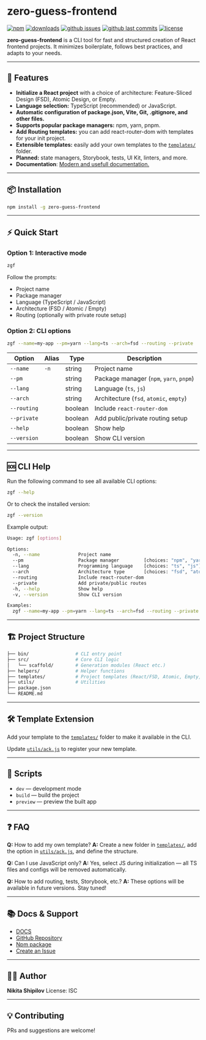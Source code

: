 # zero-guess-frontend

[![npm](https://img.shields.io/npm/v/zero-guess-frontend.svg?style=for-the-badge&logoColor=white)]()
[![downloads](https://img.shields.io/npm/dm/zero-guess-frontend?style=for-the-badge&logoColor=white)]()
[![github issues](https://img.shields.io/github/issues/LAYT73/zero-guess-frontend?&style=for-the-badge&color=E0AF68)]()
[![github last commits](https://img.shields.io/github/last-commit/LAYT73/zero-guess-frontend?style=for-the-badge&color=AD8EE6)]()
[![license](https://img.shields.io/npm/l/@nestjs/core.svg?style=for-the-badge&logoColor=white)]()

**zero-guess-frontend** is a CLI tool for fast and structured creation of React frontend projects. It minimizes boilerplate, follows best practices, and adapts to your needs.

---

## 🚀 Features

- **Initialize a React project** with a choice of architecture: Feature-Sliced Design (FSD), Atomic Design, or Empty.
- **Language selection:** TypeScript (recommended) or JavaScript.
- **Automatic configuration of package.json, Vite, Git, .gitignore, and other files.**
- **Supports popular package managers:** npm, yarn, pnpm.
- **Add Routing templates:** you can add react-router-dom with templates for your init project.
- **Extensible templates:** easily add your own templates to the [`templates/`](templates/) folder.
- **Planned:** state managers, Storybook, tests, UI Kit, linters, and more.
- **Documentation**: [Modern and usefull documentation.](https://layt73.github.io/zero-guess-frontend-docs/)
---

## 📦 Installation

```bash
npm install -g zero-guess-frontend
```

---

## ⚡ Quick Start

### Option 1: Interactive mode

```bash
zgf
```

Follow the prompts:

- Project name
- Package manager
- Language (TypeScript / JavaScript)
- Architecture (FSD / Atomic / Empty)
- Routing (optionally with private route setup)

### Option 2: CLI options

```bash
zgf --name=my-app --pm=yarn --lang=ts --arch=fsd --routing --private
```

| Option      | Alias | Type    | Description                             |
| ----------- | ----- | ------- | --------------------------------------- |
| `--name`    | `-n`  | string  | Project name                            |
| `--pm`      |       | string  | Package manager (`npm`, `yarn`, `pnpm`) |
| `--lang`    |       | string  | Language (`ts`, `js`)                   |
| `--arch`    |       | string  | Architecture (`fsd`, `atomic`, `empty`) |
| `--routing` |       | boolean | Include `react-router-dom`              |
| `--private` |       | boolean | Add public/private routing setup        |
| `--help`    |       | boolean | Show help                               |
| `--version` |       | boolean | Show CLI version                        |

---

## 🆘 CLI Help

Run the following command to see all available CLI options:

```bash
zgf --help
```

Or to check the installed version:

```bash
zgf --version
```

Example output:

```bash
Usage: zgf [options]

Options:
  -n, --name              Project name
  --pm                    Package manager         [choices: "npm", "yarn", "pnpm"]
  --lang                  Programming language    [choices: "ts", "js"]
  --arch                  Architecture type       [choices: "fsd", "atomic", "empty"]
  --routing               Include react-router-dom
  --private               Add private/public routes
  -h, --help              Show help
  -v, --version           Show CLI version

Examples:
  zgf --name=my-app --pm=yarn --lang=ts --arch=fsd --routing --private
```

---

## 🏗️ Project Structure

```bash
├── bin/                 # CLI entry point
├── src/                 # Core CLI logic
│   └── scaffold/        # Generation modules (React etc.)
├── helpers/             # Helper functions
├── templates/           # Project templates (React/FSD, Atomic, Empty, React-Router-Dom and your custom)
├── utils/               # Utilities
├── package.json
└── README.md
```

---

## 🛠️ Template Extension

Add your template to the [`templates/`](templates/) folder to make it available in the CLI.

Update [`utils/ack.js`](utils/ack.js) to register your new template.

---

## 📝 Scripts

- `dev` — development mode
- `build` — build the project
- `preview` — preview the built app

---

## ❓ FAQ

**Q:** How to add my own template?
**A:** Create a new folder in [`templates/`](templates/), add the option in [`utils/ack.js`](utils/ack.js), and define the structure.

**Q:** Can I use JavaScript only?
**A:** Yes, select JS during initialization — all TS files and configs will be removed automatically.

**Q:** How to add routing, tests, Storybook, etc.?
**A:** These options will be available in future versions. Stay tuned!

---

## 📚 Docs & Support

- [DOCS](https://layt73.github.io/zero-guess-frontend-docs/)
- [GitHub Repository](https://github.com/LAYT73/zero-guess-frontend)
- [Npm package](https://www.npmjs.com/package/zero-guess-frontend)
- [Create an Issue](https://github.com/LAYT73/zero-guess-frontend/issues)

---

## 🧑‍💻 Author

**Nikita Shipilov**
License: ISC

---

## 💡 Contributing

PRs and suggestions are welcome!

